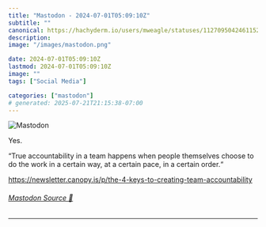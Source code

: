 ```yaml
---
title: "Mastodon - 2024-07-01T05:09:10Z"
subtitle: ""
canonical: https://hachyderm.io/users/mweagle/statuses/112709504246115230
description:
image: "/images/mastodon.png"

date: 2024-07-01T05:09:10Z
lastmod: 2024-07-01T05:09:10Z
image: ""
tags: ["Social Media"]

categories: ["mastodon"]
# generated: 2025-07-21T21:15:38-07:00
---
```

![Mastodon](/images/mastodon.png)

<p>Yes.</p><p>“True accountability in a team happens when people themselves choose to do the work in a certain way, at a certain pace, in a certain order.“ </p><p><a href="https://newsletter.canopy.is/p/the-4-keys-to-creating-team-accountability" target="_blank" rel="nofollow noopener noreferrer" translate="no"><span class="invisible">https://</span><span class="ellipsis">newsletter.canopy.is/p/the-4-k</span><span class="invisible">eys-to-creating-team-accountability</span></a></p>


###### [Mastodon Source 🐘](https://hachyderm.io/@mweagle/112709504246115230)

___
